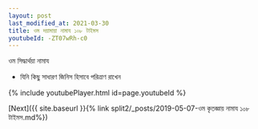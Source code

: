 ```yaml
---
layout: post
last_modified_at: 2021-03-30
title: ওম দয়ামায়া নামায ১০৮ টাইমস
youtubeId: -ZT07wRh-c0
---
```

 
 
 ওম সিদ্ধার্থয়া নামায  
 
 -  যিনি কিছু সাধারণ জিনিস হিসাবে পরিত্রাণ রাখেন 
 
  
 
  
 
 
 
 
 
 


{% include youtubePlayer.html id=page.youtubeId %}
 
[Next]({{ site.baseurl }}{% link  split2/_posts/2019-05-07-ওম কৃতজ্ঞায় নামায ১০৮ টাইমস.md%})
 
